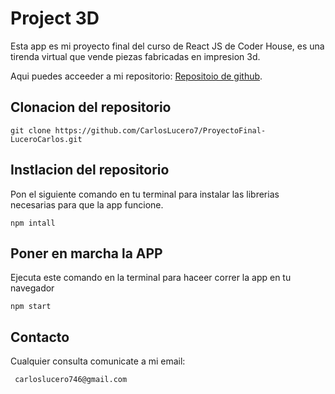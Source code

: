 # Project 3D

Esta app es mi proyecto final del curso de React JS de Coder House, es una tirenda virtual que vende piezas fabricadas en impresion 3d.

Aqui puedes acceeder a mi repositorio: [Repositoio de github](https://github.com/CarlosLucero7/ProyectoFinal-LuceroCarlos.git).

## Clonacion del repositorio

```
git clone https://github.com/CarlosLucero7/ProyectoFinal-LuceroCarlos.git
``` 

## Instlacion del repositorio 

Pon el siguiente comando en tu terminal para instalar las librerias necesarias para que la app funcione.

 ```
npm intall
```

## Poner en marcha la APP

Ejecuta este comando en la terminal para haceer correr la app en tu navegador

```
npm start
```

## Contacto
Cualquier consulta comunicate a mi email:

` carloslucero746@gmail.com`
